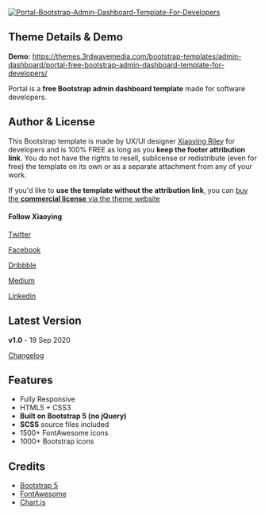 <a href="https://themes.3rdwavemedia.com/bootstrap-templates/admin-dashboard/portal-free-bootstrap-admin-dashboard-template-for-developers/" target="_blank"><img src="https://themes.3rdwavemedia.com/wp-content/uploads/2020/09/Portal-Bootstrap-Admin-Dashboard-Template-For-Developers.jpg" alt="Portal-Bootstrap-Admin-Dashboard-Template-For-Developers" /></a>

## Theme Details & Demo

**Demo:** https://themes.3rdwavemedia.com/bootstrap-templates/admin-dashboard/portal-free-bootstrap-admin-dashboard-template-for-developers/

Portal is a **free Bootstrap admin dashboard template** made for software developers.

## Author & License

This Bootstrap template is made by UX/UI designer [Xiaoying Riley](https://twitter.com/3rdwave_themes) for developers and is 100% FREE as long as you **keep the footer attribution link**. You do not have the rights to resell, sublicense or redistribute (even for free) the template on its own or as a separate attachment from any of your work.


If you'd like to **use the template without the attribution link**, you can [buy the **commercial license** via the theme website](https://themes.3rdwavemedia.com/bootstrap-templates/admin-dashboard/portal-free-bootstrap-admin-dashboard-template-for-developers/)


#### Follow Xiaoying

[Twitter](https://twitter.com/3rdwave_themes)

[Facebook](https://www.facebook.com/3rdwavethemes/)

[Dribbble](https://dribbble.com/Xiaoying)

[Medium](https://medium.com/@3rdwave_themes)

[Linkedin](https://uk.linkedin.com/in/xiaoying)


## Latest Version
**v1.0** - 19 Sep 2020

[Changelog](https://themes.3rdwavemedia.com/bootstrap-templates/admin-dashboard/portal-free-bootstrap-admin-dashboard-template-for-developers/?target=changelog)


## Features

-  Fully Responsive
-  HTML5 + CSS3
-  **Built on Bootstrap 5 (no jQuery)**
-  **SCSS** source files included
-  1500+ FontAwesome icons
-  1000+ Bootstrap icons


## Credits
- [Bootstrap 5](https://v5.getbootstrap.com/)
- [FontAwesome](https://fortawesome.github.io/Font-Awesome/)
- [Chart.js](https://www.chartjs.org/)

